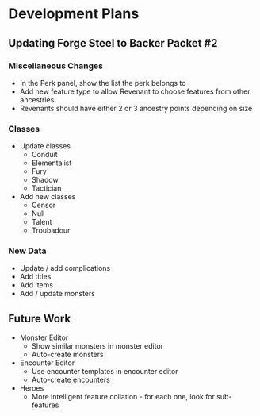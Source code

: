 # Development Plans

## Updating Forge Steel to Backer Packet #2

### Miscellaneous Changes

* In the Perk panel, show the list the perk belongs to
* Add new feature type to allow Revenant to choose features from other ancestries
* Revenants should have either 2 or 3 ancestry points depending on size

### Classes

* Update classes
  * Conduit
  * Elementalist
  * Fury
  * Shadow
  * Tactician
* Add new classes
  * Censor
  * Null
  * Talent
  * Troubadour

### New Data

* Update / add complications
* Add titles
* Add items
* Add / update monsters

## Future Work

* Monster Editor
  * Show similar monsters in monster editor
  * Auto-create monsters
* Encounter Editor
  * Use encounter templates in encounter editor
  * Auto-create encounters
* Heroes
  * More intelligent feature collation - for each one, look for sub-features
